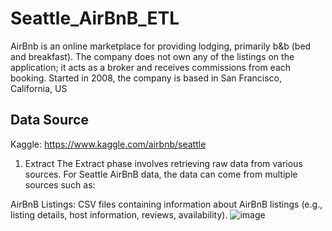 # Seattle_AirBnB_ETL
AirBnb is an online marketplace for providing lodging, primarily b&amp;b (bed and breakfast). The company does not own any of the listings on the application; it acts as a broker and receives commissions from each booking. Started in 2008, the company is based in San Francisco, California, US

## Data Source
Kaggle: https://www.kaggle.com/airbnb/seattle

1. Extract
The Extract phase involves retrieving raw data from various sources. For Seattle AirBnB data, the data can come from multiple sources such as:

AirBnB Listings: CSV files containing information about AirBnB listings (e.g., listing details, host information, reviews, availability).
![image](https://github.com/user-attachments/assets/ce32c782-fce1-48f8-963a-dfdd02dc068a)



